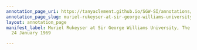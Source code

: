 ```yaml
---
annotation_page_uri: https://tanyaclement.github.io/SGW-SI/annotations/muriel-rukeyser-at-sir-george-williams-university-the-poetry-series-24-january-1969-canvas-1-muriel-rukeyser.json
annotation_page_slug: muriel-rukeyser-at-sir-george-williams-university-the-poetry-series-24-january-1969-canvas-1-muriel-rukeyser
layout: annotation_page
manifest_label: Muriel Rukeyser at Sir George Williams University, The Poetry Series,
  24 January 1969

---
```

